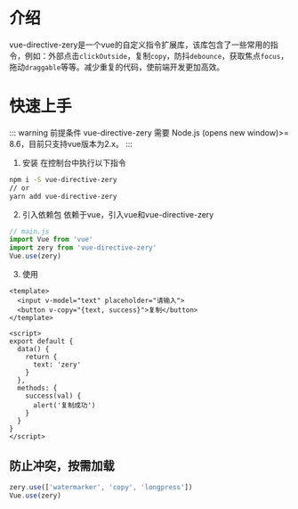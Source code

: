 # 介绍
vue-directive-zery是一个vue的自定义指令扩展库，该库包含了一些常用的指令，例如：外部点击`clickOutside`，复制`copy`，防抖`debounce`，获取焦点`focus`，拖动`draggable`等等。减少重复的代码，使前端开发更加高效。

# 快速上手
::: warning 前提条件
vue-directive-zery 需要 Node.js (opens new window)>= 8.6，目前只支持vue版本为2.x。
:::
1. 安装
在控制台中执行以下指令
```bash
npm i -S vue-directive-zery
// or
yarn add vue-directive-zery
```
2. 引入依赖包
依赖于vue，引入vue和vue-directive-zery
```javascript
// main.js
import Vue from 'vue'
import zery from 'vue-directive-zery'
Vue.use(zery)
```
3. 使用
```vue
<template>
  <input v-model="text" placeholder="请输入">
  <button v-copy="{text, success}">复制</button>
</template>

<script>
export default {
  data() {
    return {
      text: 'zery'
    }
  },
  methods: {
    success(val) {
      alert('复制成功')
    }
  }
}
</script>
```
<template>
  <input v-model="text" placeholder="请输入">
  <button v-copy="{text, success}">复制</button>
</template>

<script>
import Vue from 'vue'
import zery from '@/index.js'
Vue.use(zery)
export default {
  data() {
    return {
      text: 'zery'
    }
  },
  methods: {
    success(val) {
      alert('复制成功')
    }
  }
}
</script>

## 防止冲突，按需加载
```javascript
zery.use(['watermarker', 'copy', 'longpress'])
Vue.use(zery)
```